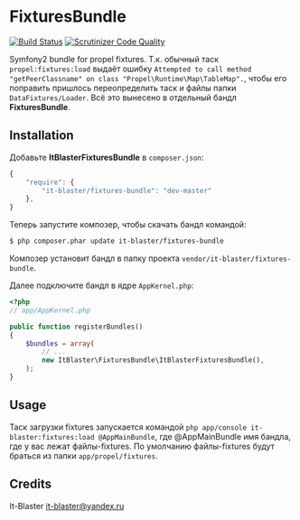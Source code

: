 FixturesBundle
====================

[![Build Status](https://scrutinizer-ci.com/g/it-blaster/fixtures-bundle/badges/build.png?b=master)](https://scrutinizer-ci.com/g/it-blaster/fixtures-bundle/build-status/master) [![Scrutinizer Code Quality](https://scrutinizer-ci.com/g/it-blaster/fixtures-bundle/badges/quality-score.png?b=master)](https://scrutinizer-ci.com/g/it-blaster/fixtures-bundle/?branch=master)

Symfony2 bundle for propel fixtures.
Т.к. обычный таск `propel:fixtures:load` выдаёт ошибку `Attempted to call method "getPeerClassname" on class "Propel\Runtime\Map\TableMap".`, чтобы его поправить пришлось переопределить таск и файлы папки `DataFixtures/Loader`.
Всё это вынесено в отдельный бандл <b>FixturesBundle</b>.

Installation
------------

Добавьте <b>ItBlasterFixturesBundle</b> в `composer.json`:

```js
{
    "require": {
        "it-blaster/fixtures-bundle": "dev-master"
	},
}
```

Теперь запустите композер, чтобы скачать бандл командой:

``` bash
$ php composer.phar update it-blaster/fixtures-bundle
```

Композер установит бандл в папку проекта `vendor/it-blaster/fixtures-bundle`.

Далее подключите бандл в ядре `AppKernel.php`:

``` php
<?php
// app/AppKernel.php

public function registerBundles()
{
    $bundles = array(
        // ...
        new ItBlaster\FixturesBundle\ItBlasterFixturesBundle(),
    );
}
```

Usage
------------
Таск загрузки fixtures запускается командой `php app/console it-blaster:fixtures:load @AppMainBundle`, где @AppMainBundle имя бандла, где у вас лежат файлы-fixtures. По умолчанию файлы-fixtures будут браться из папки `app/propel/fixtures`.


Credits
-------

It-Blaster <it-blaster@yandex.ru>